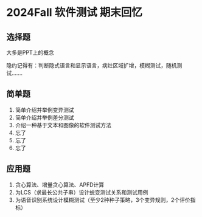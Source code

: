 # 2024Fall 软件测试 期末回忆

## 选择题

大多是PPT上的概念

隐约记得有：判断隐式语言和显示语言，病灶区域扩增，模糊测试，随机测试…….

## 简单题

1. 简单介绍并举例变异测试
2. 简单介绍并举例差分测试
3. 介绍一种基于文本和图像的软件测试方法
4.  忘了
5.  忘了
6. 忘了

## 应用题

1. 贪心算法、增量贪心算法、APFD计算
2. 为LCS（求最长公共子串）设计蜕变测试关系和测试用例
3. 为语音识别系统设计模糊测试（至少2种种子策略，3个变异规则，2个评价指标）
